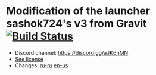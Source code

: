 # Modification of the launcher sashok724's v3 from Gravit [![Build Status](https://travis-ci.org/gravit0/Launcher.svg)](https://travis-ci.org/gravit0/Launcher)
* Discord channel: https://discord.gg/aJK6nMN
* [See license](LICENSE)
* Changes: [ru-ru](docs/RU-changes.md#Изменения) [en-us](docs/EN-changes.md#changes) 